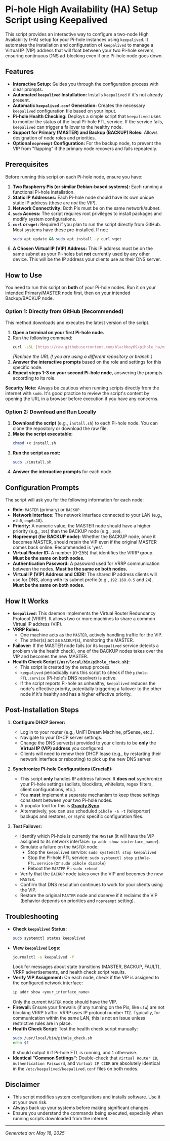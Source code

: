 # Pi-hole High Availability (HA) Setup Script using Keepalived

This script provides an interactive way to configure a two-node High Availability (HA) setup for your Pi-hole instances using `keepalived`. It automates the installation and configuration of `keepalived` to manage a Virtual IP (VIP) address that will float between your two Pi-hole servers, ensuring continuous DNS ad-blocking even if one Pi-hole node goes down.

## Features

* **Interactive Setup:** Guides you through the configuration process with clear prompts.
* **Automated `keepalived` Installation:** Installs `keepalived` if it's not already present.
* **Automatic `keepalived.conf` Generation:** Creates the necessary `keepalived` configuration file based on your input.
* **Pi-hole Health Checking:** Deploys a simple script that `keepalived` uses to monitor the status of the local Pi-hole FTL service. If the service fails, `keepalived` can trigger a failover to the healthy node.
* **Support for Primary (MASTER) and Backup (BACKUP) Roles:** Allows designation of node roles and priorities.
* **Optional `nopreempt` Configuration:** For the backup node, to prevent the VIP from "flapping" if the primary node recovers and fails repeatedly.

## Prerequisites

Before running this script on each Pi-hole node, ensure you have:

1.  **Two Raspberry Pis (or similar Debian-based systems):** Each running a functional Pi-hole installation.
2.  **Static IP Addresses:** Each Pi-hole node should have its own unique static IP address (these are *not* the VIP).
3.  **Network Connectivity:** Both Pis must be on the same network/subnet.
4.  **`sudo` Access:** The script requires root privileges to install packages and modify system configurations.
5.  **`curl` or `wget`:** Required if you plan to run the script directly from GitHub. Most systems have these pre-installed. If not:
    ```bash
    sudo apt update && sudo apt install -y curl wget
    ```
6.  **A Chosen Virtual IP (VIP) Address:** This IP address must be on the same subnet as your Pi-holes but **not** currently used by any other device. This will be the IP address your clients use as their DNS server.

## How to Use

You need to run this script on **both** of your Pi-hole nodes. Run it on your intended Primary/MASTER node first, then on your intended Backup/BACKUP node.

### Option 1: Directly from GitHub (Recommended)

This method downloads and executes the latest version of the script.

1.  **Open a terminal on your first Pi-hole node.**
2.  Run the following command:
    ```bash
    curl -sSL [https://raw.githubusercontent.com/blackboy69/pihole_ha/main/install.sh](https://raw.githubusercontent.com/blackboy69/pihole_ha/main/install.sh) | sudo bash
    ```
    *(Replace the URL if you are using a different repository or branch.)*
3.  **Answer the interactive prompts** based on the role and settings for this specific node.
4.  **Repeat steps 1-3 on your second Pi-hole node**, answering the prompts according to its role.

**Security Note:** Always be cautious when running scripts directly from the internet with `sudo`. It's good practice to review the script's content by opening the URL in a browser before execution if you have any concerns.

### Option 2: Download and Run Locally

1.  **Download the script** (e.g., `install.sh`) to each Pi-hole node. You can clone the repository or download the raw file.
2.  **Make the script executable:**
    ```bash
    chmod +x install.sh
    ```
3.  **Run the script as root:**
    ```bash
    sudo ./install.sh
    ```
4.  **Answer the interactive prompts** for each node.

## Configuration Prompts

The script will ask you for the following information for each node:

* **Role:** `MASTER` (primary) or `BACKUP`.
* **Network Interface:** The network interface connected to your LAN (e.g., `eth0`, `enp6s18`).
* **Priority:** A numeric value; the MASTER node should have a higher priority (e.g., `101`) than the BACKUP node (e.g., `100`).
* **Nopreempt (for BACKUP node):** Whether the BACKUP node, once it becomes MASTER, should retain the VIP even if the original MASTER comes back online. Recommended is 'yes'.
* **Virtual Router ID:** A number (0-255) that identifies the VRRP group. **Must be the same on both nodes.**
* **Authentication Password:** A password used for VRRP communication between the nodes. **Must be the same on both nodes.**
* **Virtual IP (VIP) Address and CIDR:** The shared IP address clients will use for DNS, along with its subnet prefix (e.g., `192.168.0.5` and `24`). **Must be the same on both nodes.**

## How It Works

* **`keepalived`:** This daemon implements the Virtual Router Redundancy Protocol (VRRP). It allows two or more machines to share a common Virtual IP address (VIP).
* **VRRP Roles:**
    * One machine acts as the `MASTER`, actively handling traffic for the VIP.
    * The other(s) act as `BACKUP`(s), monitoring the MASTER.
* **Failover:** If the MASTER node fails (or its `keepalived` service detects a problem via the health check), one of the BACKUP nodes takes over the VIP and becomes the new MASTER.
* **Health Check Script (`/usr/local/bin/pihole_check.sh`):**
    * This script is created by the setup process.
    * `keepalived` periodically runs this script to check if the `pihole-FTL.service` (Pi-hole's DNS resolver) is active.
    * If the script reports Pi-hole as unhealthy, `keepalived` reduces the node's effective priority, potentially triggering a failover to the other node if it's healthy and has a higher effective priority.

## Post-Installation Steps

1.  **Configure DHCP Server:**
    * Log in to your router (e.g., UniFi Dream Machine, pfSense, etc.).
    * Navigate to your DHCP server settings.
    * Change the DNS server(s) provided to your clients to be **only** the **Virtual IP (VIP) address** you configured.
    * Clients will need to renew their DHCP lease (e.g., by restarting their network interface or rebooting) to pick up the new DNS server.

2.  **Synchronize Pi-hole Configurations (Crucial!):**
    * This script **only** handles IP address failover. It **does not** synchronize your Pi-hole settings (adlists, blocklists, whitelists, regex filters, client configurations, etc.).
    * You **must** implement a separate mechanism to keep these settings consistent between your two Pi-hole nodes.
    * A popular tool for this is **[Gravity Sync](https://github.com/vmstan/gravity-sync)**.
    * Alternatively, you can use scheduled `pihole -a -t` (teleporter) backups and restores, or rsync specific configuration files.

3.  **Test Failover:**
    * Identify which Pi-hole is currently the `MASTER` (it will have the VIP assigned to its network interface: `ip addr show <interface_name>`).
    * Simulate a failure on the `MASTER` node:
        * Stop the `keepalived` service: `sudo systemctl stop keepalived`
        * Stop the Pi-hole FTL service: `sudo systemctl stop pihole-FTL.service` (or `sudo pihole disable`)
        * Reboot the `MASTER` Pi: `sudo reboot`
    * Verify that the `BACKUP` node takes over the VIP and becomes the new `MASTER`.
    * Confirm that DNS resolution continues to work for your clients using the VIP.
    * Restore the original `MASTER` node and observe if it reclaims the VIP (behavior depends on priorities and `nopreempt` setting).

## Troubleshooting

* **Check `keepalived` Status:**
    ```bash
    sudo systemctl status keepalived
    ```
* **View `keepalived` Logs:**
    ```bash
    journalctl -u keepalived -f
    ```
    Look for messages about state transitions (MASTER, BACKUP, FAULT), VRRP advertisements, and health check script results.
* **Verify VIP Assignment:**
    On each node, check if the VIP is assigned to the configured network interface:
    ```bash
    ip addr show <your_interface_name>
    ```
    Only the current `MASTER` node should have the VIP.
* **Firewall:** Ensure your firewalls (if any running on the Pis, like `ufw`) are not blocking VRRP traffic. VRRP uses IP protocol number 112. Typically, for communication within the same LAN, this is not an issue unless restrictive rules are in place.
* **Health Check Script:** Test the health check script manually:
    ```bash
    sudo /usr/local/bin/pihole_check.sh
    echo $?
    ```
    It should output `0` if Pi-hole FTL is running, and `1` otherwise.
* **Identical "Common Settings":** Double-check that `Virtual Router ID`, `Authentication Password`, and `Virtual IP CIDR` are absolutely identical in the `/etc/keepalived/keepalived.conf` files on both nodes.

## Disclaimer

* This script modifies system configurations and installs software. Use it at your own risk.
* Always back up your systems before making significant changes.
* Ensure you understand the commands being executed, especially when running scripts downloaded from the internet.

---

*Generated on: May 18, 2025*
